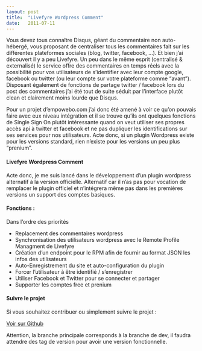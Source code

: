 ```yaml
---
layout:	post
title:	"Livefyre Wordpress Comment"
date:	2011-07-11
---
```


  Vous devez tous connaître Disqus, géant du commentaire non auto-hébergé, vous proposant de centraliser tous les commentaires fait sur les différentes plateformes sociales (blog, twitter, facebook, …). Et bien j’ai découvert il y a peu Livefyre. Un peu dans le même esprit (centralisé & externalisé) le service offre des commentaires en temps réels avec la possibilité pour vos utilisateurs de s’identifier avec leur compte google, facebook ou twitter (ou leur compte sur votre plateforme comme “avant”). Disposant également de fonctions de partage twitter / facebook lors du post des commentaires j’ai été tout de suite séduit par l’interface plutôt clean et clairement moins lourde que Disqus.

Pour un projet d’empowebo.com j’ai donc été amené à voir ce qu’on pouvais faire avec eux niveau intégration et il se trouve qu’ils ont quelques fonctions de Single Sign On plutôt intéressante quand on veut utiliser ses propres accès api à twitter et facebook et ne pas dupliquer les identifications sur ses services pour nos utilisateurs. Acte donc, si un plugin Wordpress existe pour les versions standard, rien n’existe pour les versions un peu plus “prenium”.

#### Livefyre Wordpress Comment

Acte donc, je me suis lancé dans le développement d’un plugin wordpress alternatif à la version officielle. Alternatif car il n’as pas pour vocation de remplacer le plugin officiel et n’intégrera même pas dans les premières versions un support des comptes basiques.

#### Fonctions :

Dans l’ordre des priorités

* Replacement des commentaires wordpress
* Synchronisation des utilisateurs wordpress avec le Remote Profile Managment de Livefyre
* Création d’un endpoint pour le RPM afin de fournir au format JSON les infos des utilisateurs
* Auto-Enregistrement du site et auto-configuration du plugin
* Forcer l’utilisateur à être identifié / s’enregistrer
* Utiliser Facebook et Twitter pour se connecter et partager
* Supporter les comptes free et prenium
#### Suivre le projet

Si vous souhaitez contribuer ou simplement suivre le projet :

[Voir sur Github](https://github.com/clawfire/livefyre-customdomain-wordpress-plugin)

Attention, la branche principale corresponds à la branche de dev, il faudra attendre des tag de version pour avoir une version fonctionnelle.

